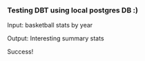 ### Testing DBT using local postgres DB :) 

 Input: basketball stats by year 

 Output: Interesting summary stats

Success!